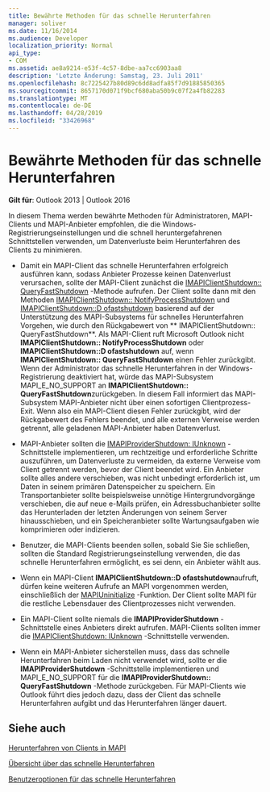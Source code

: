 ```yaml
---
title: Bewährte Methoden für das schnelle Herunterfahren
manager: soliver
ms.date: 11/16/2014
ms.audience: Developer
localization_priority: Normal
api_type:
- COM
ms.assetid: ae8a9214-e53f-4c57-8dbe-aa7cc6903aa8
description: 'Letzte Änderung: Samstag, 23. Juli 2011'
ms.openlocfilehash: 8c7225427b80d89c6dd8adfa85f7d91885850365
ms.sourcegitcommit: 8657170d071f9bcf680aba50b9c07f2a4fb82283
ms.translationtype: MT
ms.contentlocale: de-DE
ms.lasthandoff: 04/28/2019
ms.locfileid: "33426968"
---
```

# <a name="best-practices-for-fast-shutdown"></a>Bewährte Methoden für das schnelle Herunterfahren

  
  
**Gilt für**: Outlook 2013 | Outlook 2016 
  
In diesem Thema werden bewährte Methoden für Administratoren, MAPI-Clients und MAPI-Anbieter empfohlen, die die Windows-Registrierungseinstellungen und die schnell heruntergefahrenen Schnittstellen verwenden, um Datenverluste beim Herunterfahren des Clients zu minimieren.
  
- Damit ein MAPI-Client das schnelle Herunterfahren erfolgreich ausführen kann, sodass Anbieter Prozesse keinen Datenverlust verursachen, sollte der MAPI-Client zunächst die [IMAPIClientShutdown:: QueryFastShutdown](imapiclientshutdown-queryfastshutdown.md) -Methode aufrufen. Der Client sollte dann mit den Methoden [IMAPIClientShutdown:: NotifyProcessShutdown](imapiclientshutdown-notifyprocessshutdown.md) und [IMAPIClientShutdown::D ofastshutdown](imapiclientshutdown-dofastshutdown.md) basierend auf der Unterstützung des MAPI-Subsystems für schnelles Herunterfahren Vorgehen, wie durch den Rückgabewert von ** IMAPIClientShutdown:: QueryFastShutdown**. Als MAPI-Client ruft Microsoft Outlook nicht **IMAPIClientShutdown:: NotifyProcessShutdown** oder **IMAPIClientShutdown::D ofastshutdown** auf, wenn **IMAPIClientShutdown:: QueryFastShutdown** einen Fehler zurückgibt. Wenn der Administrator das schnelle Herunterfahren in der Windows-Registrierung deaktiviert hat, würde das MAPI-Subsystem MAPI_E_NO_SUPPORT an **IMAPIClientShutdown:: QueryFastShutdown**zurückgeben. In diesem Fall informiert das MAPI-Subsystem MAPI-Anbieter nicht über einen sofortigen Clientprozess-Exit. Wenn also ein MAPI-Client diesen Fehler zurückgibt, wird der Rückgabewert des Fehlers beendet, und alle externen Verweise werden getrennt, alle geladenen MAPI-Anbieter haben Datenverlust. 
    
- MAPI-Anbieter sollten die [IMAPIProviderShutdown: IUnknown](imapiprovidershutdowniunknown.md) -Schnittstelle implementieren, um rechtzeitige und erforderliche Schritte auszuführen, um Datenverluste zu vermeiden, da externe Verweise vom Client getrennt werden, bevor der Client beendet wird. Ein Anbieter sollte alles andere verschieben, was nicht unbedingt erforderlich ist, um Daten in seinem primären Datenspeicher zu speichern. Ein Transportanbieter sollte beispielsweise unnötige Hintergrundvorgänge verschieben, die auf neue e-Mails prüfen, ein Adressbuchanbieter sollte das Herunterladen der letzten Änderungen von seinem Server hinausschieben, und ein Speicheranbieter sollte Wartungsaufgaben wie komprimieren oder indizieren. 
    
- Benutzer, die MAPI-Clients beenden sollen, sobald Sie Sie schließen, sollten die Standard Registrierungseinstellung verwenden, die das schnelle Herunterfahren ermöglicht, es sei denn, ein Anbieter wählt aus.
    
- Wenn ein MAPI-Client **IMAPIClientShutdown::D ofastshutdown**aufruft, dürfen keine weiteren Aufrufe an MAPI vorgenommen werden, einschließlich der [MAPIUninitialize](mapiuninitialize.md) -Funktion. Der Client sollte MAPI für die restliche Lebensdauer des Clientprozesses nicht verwenden. 
    
- Ein MAPI-Client sollte niemals die **IMAPIProviderShutdown** -Schnittstelle eines Anbieters direkt aufrufen. MAPI-Clients sollten immer die [IMAPIClientShutdown: IUnknown](imapiclientshutdowniunknown.md) -Schnittstelle verwenden. 
    
- Wenn ein MAPI-Anbieter sicherstellen muss, dass das schnelle Herunterfahren beim Laden nicht verwendet wird, sollte er die **IMAPIProviderShutdown** -Schnittstelle implementieren und MAPI_E_NO_SUPPORT für die **IMAPIProviderShutdown:: QueryFastShutdown** -Methode zurückgeben. Für MAPI-Clients wie Outlook führt dies jedoch dazu, dass der Client das schnelle Herunterfahren aufgibt und das Herunterfahren länger dauert. 
    
## <a name="see-also"></a>Siehe auch



[Herunterfahren von Clients in MAPI](client-shutdown-in-mapi.md)
  
[Übersicht über das schnelle Herunterfahren](fast-shutdown-overview.md)
  
[Benutzeroptionen für das schnelle Herunterfahren](fast-shutdown-user-options.md)


